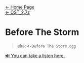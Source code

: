 [← Home Page](../../README.md)  
[← OST_2.7z](../ost_2-7z.md)

# Before The Storm
> aka: `4-Before The Storm.ogg`

<a href="./audio/4-Before The Storm.ogg" target="_blank">🔊 You can take a listen here.</a>